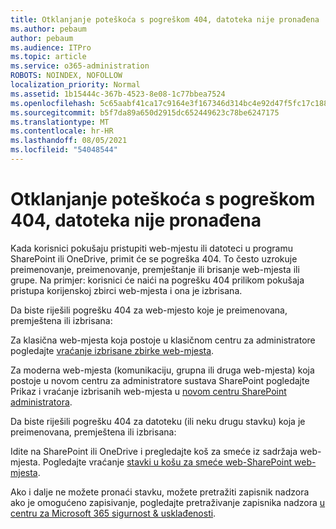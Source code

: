 ```yaml
---
title: Otklanjanje poteškoća s pogreškom 404, datoteka nije pronađena
ms.author: pebaum
author: pebaum
ms.audience: ITPro
ms.topic: article
ms.service: o365-administration
ROBOTS: NOINDEX, NOFOLLOW
localization_priority: Normal
ms.assetid: 1b15444c-367b-4523-8e08-1c77bbea7524
ms.openlocfilehash: 5c65aabf41ca17c9164e3f167346d314bc4e92d47f5fc17c188f12819b0a2cfa
ms.sourcegitcommit: b5f7da89a650d2915dc652449623c78be6247175
ms.translationtype: MT
ms.contentlocale: hr-HR
ms.lasthandoff: 08/05/2021
ms.locfileid: "54048544"
---
```

# <a name="troubleshoot-error-404-file-not-found"></a>Otklanjanje poteškoća s pogreškom 404, datoteka nije pronađena

Kada korisnici pokušaju pristupiti web-mjestu ili datoteci u programu SharePoint ili OneDrive, primit će se pogreška 404. To često uzrokuje preimenovanje, preimenovanje, premještanje ili brisanje web-mjesta ili grupe. Na primjer: korisnici će naići na pogrešku 404 prilikom pokušaja pristupa korijenskoj zbirci web-mjesta i ona je izbrisana.

Da biste riješili pogrešku 404 za web-mjesto koje je preimenovana, premještena ili izbrisana:

Za klasična web-mjesta koja postoje u klasičnom centru za administratore pogledajte [vraćanje izbrisane zbirke web-mjesta](https://docs.microsoft.com/sharepoint/restore-deleted-site-collection).

Za moderna web-mjesta (komunikaciju, grupna ili druga web-mjesta) koja postoje u novom centru za administratore sustava SharePoint pogledajte Prikaz i vraćanje izbrisanih web-mjesta u [novom centru SharePoint administratora](https://docs.microsoft.com/sharepoint/restore-deleted-site-collection).

Da biste riješili pogrešku 404 za datoteku (ili neku drugu stavku) koja je preimenovana, premještena ili izbrisana:

Idite na SharePoint ili OneDrive i pregledajte koš za smeće iz sadržaja web-mjesta. Pogledajte vraćanje [stavki u košu za smeće web-SharePoint web-mjesta](https://support.office.com/article/Restore-items-in-the-Recycle-Bin-of-a-SharePoint-site-6df466b6-55f2-4898-8d6e-c0dff851a0be#ID0EAADAAA=Online).

Ako i dalje ne možete pronaći stavku, možete pretražiti zapisnik nadzora ako je omogućeno zapisivanje, pogledajte pretraživanje zapisnika nadzora [u centru za Microsoft 365 sigurnost & usklađenosti](https://docs.microsoft.com/microsoft-365/compliance/search-the-audit-log-in-security-and-compliance).
